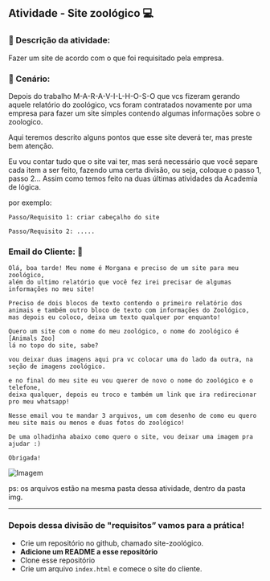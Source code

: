 ## Atividade - Site zoológico :computer:

### :pencil: Descrição da atividade: 

Fazer um site de acordo com o que foi requisitado pela empresa.

### :speech_balloon: Cenário: 

Depois do trabalho M-A-R-A-V-I-L-H-O-S-O que vcs fizeram gerando aquele relatório do zoológico, vcs foram contratados novamente por uma empresa para fazer um site simples contendo algumas informações sobre o zoologico. 

Aqui teremos descrito alguns pontos que esse site deverá ter, mas preste bem atenção. 

Eu vou contar tudo que o site vai ter, mas será necessário que você separe cada item a ser feito, fazendo uma certa divisão, ou seja, coloque o passo 1, passo 2... Assim como temos feito na duas últimas atividades da Academia de lógica.

por exemplo:

```
Passo/Requisito 1: criar cabeçalho do site

Passo/Requisito 2: .....
```

### Email do Cliente: :email:

```
Olá, boa tarde! Meu nome é Morgana e preciso de um site para meu zoológico, 
além do ultimo relatório que você fez irei precisar de algumas informações no meu site! 

Preciso de dois blocos de texto contendo o primeiro relatório dos animais e também outro bloco de texto com informações do Zoológico, 
mas depois eu coloco, deixa um texto qualquer por enquanto! 

Quero um site com o nome do meu zoológico, o nome do zoológico é [Animals Zoo] 
lá no topo do site, sabe?

vou deixar duas imagens aqui pra vc colocar uma do lado da outra, na seção de imagens zoológico. 

e no final do meu site eu vou querer de novo o nome do zoológico e o telefone, 
deixa qualquer, depois eu troco e também um link que ira redirecionar 
pro meu whatsapp! 

Nesse email vou te mandar 3 arquivos, um com desenho de como eu quero meu site mais ou menos e duas fotos do zoológico!

De uma olhadinha abaixo como quero o site, vou deixar uma imagem pra ajudar :)

Obrigada!
````

![Imagem](img/site.png)

ps: os arquivos estão na mesma pasta dessa atividade, dentro da pasta img.

------------

### Depois dessa divisão de "requisitos” vamos para a prática! 

- Crie um repositório no github, chamado site-zoológico.
- **Adicione um README a esse repositório**
- Clone esse repositório
- Crie um arquivo `index.html` e comece o site do cliente.
